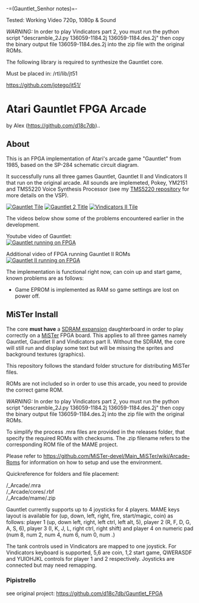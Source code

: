 -=(Gauntlet_Senhor notes)=-

Tested: Working Video 720p, 1080p & Sound

*WARNING:* In order to play Vindicators part 2, you must run the python script "descramble_2J.py 136059-1184.2j 136059-1184.des.2j" then copy the binary output file 136059-1184.des.2j into the zip file with the original ROMs.

The following library is required to synthesize the Gauntlet core.

Must be placed in: /rtl/lib/jt51

https://github.com/jotego/jt51/

# Atari Gauntlet FPGA Arcade
by Alex (https://github.com/d18c7db)..

## About
This is an FPGA implementation of Atari's arcade game "Gauntlet" from 1985, based on the SP-284 schematic circuit diagram.  

It successfully runs all three games Gauntlet, Gauntlet II and Vindicators II that run on the original arcade. All sounds are implemeted, Pokey, YM2151 and TMS5220 Voice Synthesis Processor (see my [TMS5220 repository](https://github.com/d18c7db/TMS5220_FPGA) for more details on the VSP).  

[![Gauntlet Tile](doc/images/MAME_G1.png)](doc/images/MAME_G1.png)
[![Gauntlet 2 Title](doc/images/MAME_G2.png)](doc/images/MAME_G2.png)
[![Vindicators II Tile](doc/images/MAME_V2.png)](doc/images/MAME_V2.png)  

The videos below show some of the problems encountered earlier in the development.  

Youtube video of Gauntlet:  
[![Gauntlet running on FPGA](https://img.youtube.com/vi/7A2k7wLUSUU/0.jpg)](https://www.youtube.com/watch?v=7A2k7wLUSUU)

Additional video of FPGA running Gauntlet II ROMs  
[![Gauntlet II running on FPGA](https://img.youtube.com/vi/HNHAjOb2i3s/0.jpg)](https://www.youtube.com/watch?v=HNHAjOb2i3s)

The implementation is functional right now, can coin up and start game, known problems are as follows:

* Game EPROM is implemented as RAM so game settings are lost on power off.

## MiSTer Install
The core <b>must have</b> a [SDRAM expansion](https://github.com/MiSTer-devel/Main_MiSTer/wiki/SDRAM-Board) daughterboard in order to play correctly on a [MiSTer](https://github.com/MiSTer-devel/Main_MiSTer/wiki) FPGA board. This applies to all three games namely Gauntlet, Gauntlet II and Vindicators part II. Without the SDRAM, the core will still run and display some text but will be missing the sprites and background textures (graphics).  

This repository follows the standard folder structure for distributing MiSTer files.  

ROMs are not included so in order to use this arcade, you need to provide the correct game ROM.  

*WARNING:* In order to play Vindicators part 2, you must run the python script "descramble_2J.py 136059-1184.2j 136059-1184.des.2j" then copy the binary output file 136059-1184.des.2j into the zip file with the original ROMs.  

To simplify the process .mra files are provided in the releases folder, that specify the required ROMs with checksums. The .zip filename refers to the corresponding ROM file of the MAME project.

Please refer to https://github.com/MiSTer-devel/Main_MiSTer/wiki/Arcade-Roms for information on how to setup and use the environment.

Quickreference for folders and file placement:

/_Arcade/<game name>.mra  
/_Arcade/cores/<game name>.rbf  
/_Arcade/mame/<mame rom>.zip  

Gauntlet currently supports up to 4 joysticks for 4 players. MAME keys layout is available for (up, down, left, right, fire, start/magic, coin) as follows: player 1 (up, down left, right, left ctrl, left alt, 5), player 2 (R, F, D, G, A, S, 6), player 3 (I, K, J, L, right ctrl, right shift) and player 4 on numeric pad (num 8, num 2, num 4, num 6, num 0, num .)  

The tank controls used in Vindicators are mapped to one joystick. For Vindicators keyboard is supported, 5,6 are coin, 1,2 start game, QWERASDF and YUIOHJKL controls for player 1 and 2 respectively. Joysticks are connected but may need remapping.  

### Pipistrello
see original project: https://github.com/d18c7db/Gauntlet_FPGA

